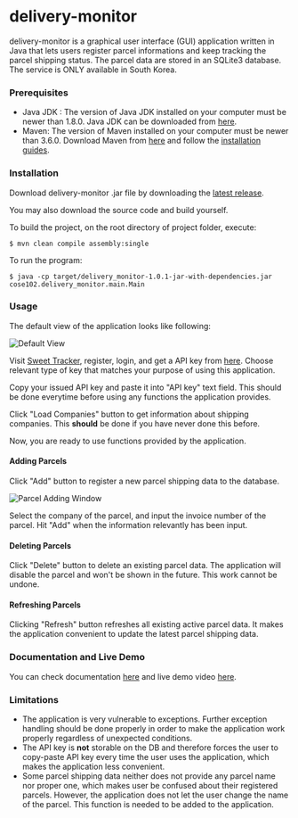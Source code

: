 # delivery-monitor

delivery-monitor is a graphical user interface (GUI) application written in Java that lets users register parcel informations and keep tracking the parcel shipping status. The parcel data are stored in an SQLite3 database. The service is ONLY available in South Korea.

### Prerequisites
- Java JDK : The version of Java JDK installed on your computer must be newer than 1.8.0. Java JDK can be downloaded from [here](https://www.oracle.com/technetwork/java/javase/downloads/jdk8-downloads-2133151.html).
- Maven: The version of Maven installed on your computer must be newer than 3.6.0. Download Maven from [here](https://maven.apache.org/download.cgi) and follow the [installation guides](https://maven.apache.org/install.html).

### Installation
Download delivery-monitor .jar file by downloading the [latest release](https://github.com/cylee-for-kuniv/cose102-delivery-monitor/releases/tag/1.0.1).

You may also download the source code and build yourself. 

To build the project, on the root directory of project folder, execute: 

<pre><code>$ mvn clean compile assembly:single</code></pre>

To run the program:

<pre><code>$ java -cp target/delivery_monitor-1.0.1-jar-with-dependencies.jar cose102.delivery_monitor.main.Main</code></pre>

### Usage

The default view of the application looks like following:

![Default View](https://t1.daumcdn.net/cfile/tistory/99505E3C5C121CF42C)

Visit [Sweet Tracker](https://tracking.sweettracker.co.kr/), register, login, and get a API key from [here](https://tracking.sweettracker.co.kr/templates/app.html#/apikey/add). Choose relevant type of key that matches your purpose of using this application. 

Copy your issued API key and paste it into "API key" text field. This should be done everytime before using any functions the application provides.

Click "Load Companies" button to get information about shipping companies. This __should__ be done if you have never done this before. 

Now, you are ready to use functions provided by the application.

#### Adding Parcels

Click "Add" button to register a new parcel shipping data to the database. 

![Parcel Adding Window](https://t1.daumcdn.net/cfile/tistory/99DA363C5C121CF531)

Select the company of the parcel, and input the invoice number of the parcel. Hit "Add" when the information relevantly has been input.

#### Deleting Parcels

Click "Delete" button to delete an existing parcel data. The application will disable the parcel and won't be shown in the future. This work cannot be undone.

#### Refreshing Parcels

Clicking "Refresh" button refreshes all existing active parcel data. It makes the application convenient to update the latest parcel shipping data. 

### Documentation and Live Demo

You can check documentation [here](https://drive.google.com/open?id=1GpJppDpYCSM3rhghUtUYIJTHq9tcQQQh) and live demo video [here](https://drive.google.com/open?id=1DW_8yUV9zBUqSER105pWaaaAKQgBjqC3).

### Limitations

- The application is very vulnerable to exceptions. Further exception handling should be done properly in order to make the application work properly regardless of unexpected conditions.
- The API key is __not__ storable on the DB and therefore forces the user to copy-paste API key every time the user uses the application, which makes the application less convenient.
- Some parcel shipping data neither does not provide any parcel name nor proper one, which makes user be confused about their registered parcels. However, the application does not let the user change the name of the parcel. This function is needed to be added to the application.

